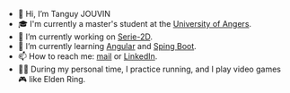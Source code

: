 - 👋 Hi, I’m Tanguy JOUVIN
- 🎓 I'm currently a master's student at the [University of Angers](https://bienvenue.univ-angers.fr/fr/index.html).
- 🔭 I’m currently working on [Serie-2D](https://github.com/tanguy-sudo/Serie-2D).
- 🌱 I’m currently learning [Angular](https://angular.io/start) and [Sping Boot](https://spring.io/projects/spring-boot).
- 📫 How to reach me: [mail](tanguy.jouvin@hotmail.com) or [LinkedIn](https://www.linkedin.com/in/tanguy-jouvin-c/).
- 🏃‍♂️ During my personal time, I practice running, and I play video games 🎮 like Elden Ring.
